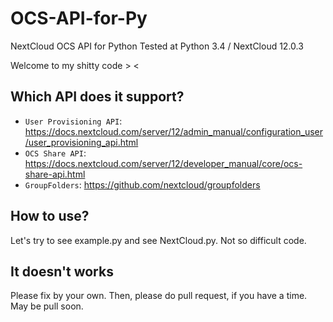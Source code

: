 # OCS-API-for-Py
NextCloud OCS API for Python
Tested at Python 3.4 / NextCloud 12.0.3

Welcome to my shitty code > <

## Which API does it support?
- `User Provisioning API`: https://docs.nextcloud.com/server/12/admin_manual/configuration_user/user_provisioning_api.html
- `OCS Share API`: https://docs.nextcloud.com/server/12/developer_manual/core/ocs-share-api.html
- `GroupFolders`: https://github.com/nextcloud/groupfolders

## How to use?
Let's try to see example.py and see NextCloud.py.
Not so difficult code.

## It doesn't works
Please fix by your own.
Then, please do pull request, if you have a time.
May be pull soon.
